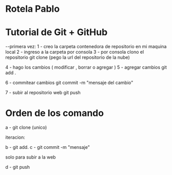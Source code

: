 # Rotela Pablo
# Tutorial de Git + GitHub

--primera vez:
1 - creo la carpeta contenedora de repositorio en mi maquina local
2 - ingreso a la carpeta por consola
3 - por consola clono el repositorio
		git clone (pego la url del repositorio de la nube)

4 - hago los cambios ( modificar , borrar o agregar )
5 - agregar cambios
		git add .

6 - commitear cambios
		git commit -m "mensaje del cambio"

7 - subir al repositorio web
		git push 


# Orden de los comando

a - git clone (unico)

iteracion:

b - git add.
c - git commit -m "mensaje"

solo para subir a la web

d - git push

